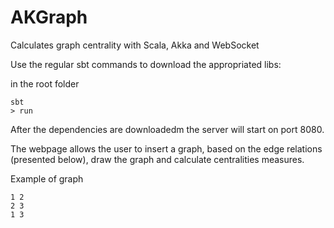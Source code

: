 # AKGraph
Calculates graph centrality with Scala, Akka and WebSocket

Use the regular sbt commands to download the appropriated libs:

in the root folder

    sbt
    > run

After the dependencies are downloadedm the server will start on port 8080.

The webpage allows the user to insert a graph, based on the edge relations (presented below), draw the graph and calculate centralities measures.

Example of graph

    1 2
    2 3
    1 3
